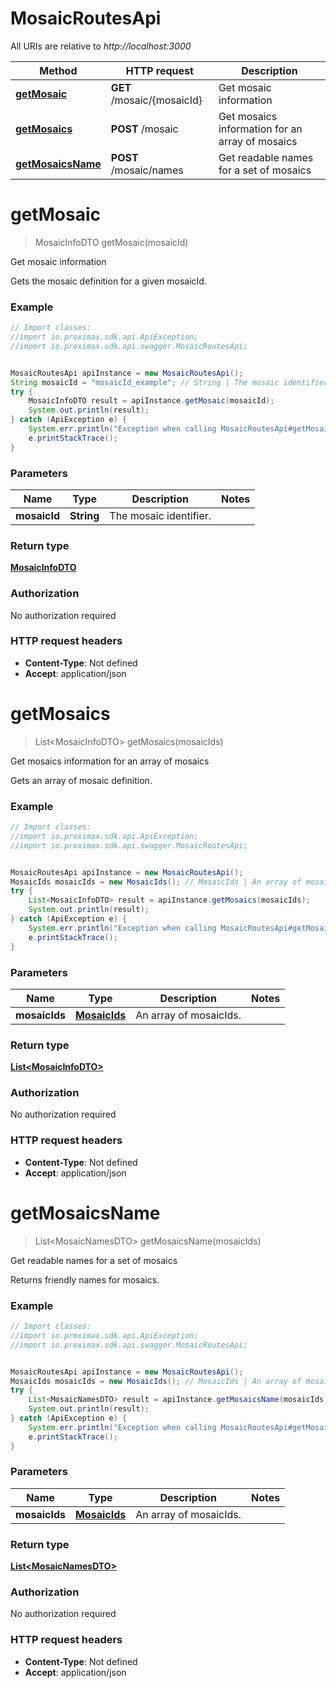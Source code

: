 # MosaicRoutesApi

All URIs are relative to *http://localhost:3000*

Method | HTTP request | Description
------------- | ------------- | -------------
[**getMosaic**](MosaicRoutesApi.md#getMosaic) | **GET** /mosaic/{mosaicId} | Get mosaic information
[**getMosaics**](MosaicRoutesApi.md#getMosaics) | **POST** /mosaic | Get mosaics information for an array of mosaics
[**getMosaicsName**](MosaicRoutesApi.md#getMosaicsName) | **POST** /mosaic/names | Get readable names for a set of mosaics


<a name="getMosaic"></a>
# **getMosaic**
> MosaicInfoDTO getMosaic(mosaicId)

Get mosaic information

Gets the mosaic definition for a given mosaicId.

### Example
```java
// Import classes:
//import io.proximax.sdk.api.ApiException;
//import io.proximax.sdk.api.swagger.MosaicRoutesApi;


MosaicRoutesApi apiInstance = new MosaicRoutesApi();
String mosaicId = "mosaicId_example"; // String | The mosaic identifier.
try {
    MosaicInfoDTO result = apiInstance.getMosaic(mosaicId);
    System.out.println(result);
} catch (ApiException e) {
    System.err.println("Exception when calling MosaicRoutesApi#getMosaic");
    e.printStackTrace();
}
```

### Parameters

Name | Type | Description  | Notes
------------- | ------------- | ------------- | -------------
 **mosaicId** | **String**| The mosaic identifier. |

### Return type

[**MosaicInfoDTO**](MosaicInfoDTO.md)

### Authorization

No authorization required

### HTTP request headers

 - **Content-Type**: Not defined
 - **Accept**: application/json

<a name="getMosaics"></a>
# **getMosaics**
> List&lt;MosaicInfoDTO&gt; getMosaics(mosaicIds)

Get mosaics information for an array of mosaics

Gets an array of mosaic definition.

### Example
```java
// Import classes:
//import io.proximax.sdk.api.ApiException;
//import io.proximax.sdk.api.swagger.MosaicRoutesApi;


MosaicRoutesApi apiInstance = new MosaicRoutesApi();
MosaicIds mosaicIds = new MosaicIds(); // MosaicIds | An array of mosaicIds.
try {
    List<MosaicInfoDTO> result = apiInstance.getMosaics(mosaicIds);
    System.out.println(result);
} catch (ApiException e) {
    System.err.println("Exception when calling MosaicRoutesApi#getMosaics");
    e.printStackTrace();
}
```

### Parameters

Name | Type | Description  | Notes
------------- | ------------- | ------------- | -------------
 **mosaicIds** | [**MosaicIds**](MosaicIds.md)| An array of mosaicIds. |

### Return type

[**List&lt;MosaicInfoDTO&gt;**](MosaicInfoDTO.md)

### Authorization

No authorization required

### HTTP request headers

 - **Content-Type**: Not defined
 - **Accept**: application/json

<a name="getMosaicsName"></a>
# **getMosaicsName**
> List&lt;MosaicNamesDTO&gt; getMosaicsName(mosaicIds)

Get readable names for a set of mosaics

Returns friendly names for mosaics.

### Example
```java
// Import classes:
//import io.proximax.sdk.api.ApiException;
//import io.proximax.sdk.api.swagger.MosaicRoutesApi;


MosaicRoutesApi apiInstance = new MosaicRoutesApi();
MosaicIds mosaicIds = new MosaicIds(); // MosaicIds | An array of mosaicIds.
try {
    List<MosaicNamesDTO> result = apiInstance.getMosaicsName(mosaicIds);
    System.out.println(result);
} catch (ApiException e) {
    System.err.println("Exception when calling MosaicRoutesApi#getMosaicsName");
    e.printStackTrace();
}
```

### Parameters

Name | Type | Description  | Notes
------------- | ------------- | ------------- | -------------
 **mosaicIds** | [**MosaicIds**](MosaicIds.md)| An array of mosaicIds. |

### Return type

[**List&lt;MosaicNamesDTO&gt;**](MosaicNamesDTO.md)

### Authorization

No authorization required

### HTTP request headers

 - **Content-Type**: Not defined
 - **Accept**: application/json

